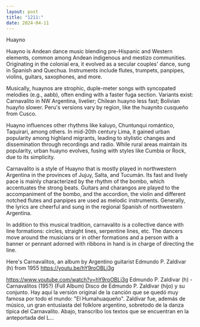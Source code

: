```yaml
---
layout: post
title: "1211:"
date: 2024-04-11
---
```


Huayno 

Huayno is Andean dance music blending pre-Hispanic and Western elements, common among Andean indigenous and mestizo communities. Originating in the colonial era, it evolved as a secular couples' dance, sung in Spanish and Quechua. Instruments include flutes, trumpets, panpipes, violins, guitars, saxophones, and more.

Musically, huaynos are strophic, duple-meter songs with syncopated melodies (e.g., aabb), often ending with a faster fuga section. Variants exist: Carnavalito in NW Argentina, livelier; Chilean huayno less fast; Bolivian huayño slower. Peru's versions vary by region, like the huaynito cusqueño from Cusco.

Huayno influences other rhythms like kaluyo, Chuntunqui romántico, Taquirari, among others. In mid-20th century Lima, it gained urban popularity among highland migrants, leading to stylistic changes and dissemination through recordings and radio. While rural areas maintain its popularity, urban huayno evolves, fusing with styles like Cumbia or Rock, due to its simplicity.


Carnavalito is a style of Huayno that is mostly played in northwestern Argentina in the provinces of Jujuy, Salta, and Tucumán. Its fast and lively pace is mainly characterized by the rhythm of the bombo, which accentuates the strong beats. Guitars and charangos are played to the accompaniment of the bombo, and the accordion, the violin and different notched flutes and panpipes are used as melodic instruments. Generally, the lyrics are cheerful and sung in the regional Spanish of northwestern Argentina.

In addition to this musical tradition, carnavalito is a collective dance with line formations: circles, straight lines, serpentine lines, etc. The dancers move around the musicians or in other formations and a person with a banner or pennant adorned with ribbons in hand is in charge of directing the line. 

Here's Carnavalitos, an album by Argentino guitarist Edmundo P. Zaldivar (h) from 1955
https://youtu.be/hY9roOBLj3g

https://www.youtube.com/watch?v=hY9roOBLj3g
Edmundo P. Zaldivar (h) - Carnavalitos (195?) (Full Album)
Disco de Edmundo P. Zaldivar (hijo) y su conjunto. Hay aquí la versión original de la canción que se quedó muy famosa por todo el mundo: "El Humahuaqueño". Zaldivar fue, además de músico, un gran entusiasta del folklore argentino, sobretodo de la danza típica del Carnavalito. Abajo, transcribo los textos que se encuentran en la anteportada del L...
